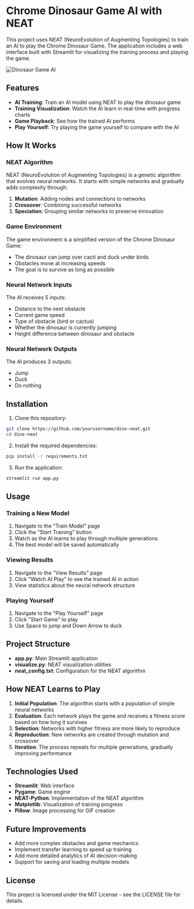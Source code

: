 # Chrome Dinosaur Game AI with NEAT

This project uses NEAT (NeuroEvolution of Augmenting Topologies) to train an AI to play the Chrome Dinosaur Game. The application includes a web interface built with Streamlit for visualizing the training process and playing the game.

![Dinosaur Game AI](https://i.imgur.com/XQJjsXK.gif)

## Features

- **AI Training**: Train an AI model using NEAT to play the dinosaur game
- **Training Visualization**: Watch the AI learn in real-time with progress charts
- **Game Playback**: See how the trained AI performs
- **Play Yourself**: Try playing the game yourself to compare with the AI

## How It Works

### NEAT Algorithm

NEAT (NeuroEvolution of Augmenting Topologies) is a genetic algorithm that evolves neural networks. It starts with simple networks and gradually adds complexity through:

1. **Mutation**: Adding nodes and connections to networks
2. **Crossover**: Combining successful networks
3. **Speciation**: Grouping similar networks to preserve innovation

### Game Environment

The game environment is a simplified version of the Chrome Dinosaur Game:
- The dinosaur can jump over cacti and duck under birds
- Obstacles move at increasing speeds
- The goal is to survive as long as possible

### Neural Network Inputs

The AI receives 5 inputs:
- Distance to the next obstacle
- Current game speed
- Type of obstacle (bird or cactus)
- Whether the dinosaur is currently jumping
- Height difference between dinosaur and obstacle

### Neural Network Outputs

The AI produces 3 outputs:
- Jump
- Duck
- Do nothing

## Installation

1. Clone this repository:
```bash
git clone https://github.com/yourusername/dino-neat.git
cd dino-neat
```

2. Install the required dependencies:
```bash
pip install -r requirements.txt
```

3. Run the application:
```bash
streamlit run app.py
```

## Usage

### Training a New Model

1. Navigate to the "Train Model" page
2. Click the "Start Training" button
3. Watch as the AI learns to play through multiple generations
4. The best model will be saved automatically

### Viewing Results

1. Navigate to the "View Results" page
2. Click "Watch AI Play" to see the trained AI in action
3. View statistics about the neural network structure

### Playing Yourself

1. Navigate to the "Play Yourself" page
2. Click "Start Game" to play
3. Use Space to jump and Down Arrow to duck

## Project Structure

- **app.py**: Main Streamlit application
- **visualize.py**: NEAT visualization utilities
- **neat_config.txt**: Configuration for the NEAT algorithm

## How NEAT Learns to Play

1. **Initial Population**: The algorithm starts with a population of simple neural networks
2. **Evaluation**: Each network plays the game and receives a fitness score based on how long it survives
3. **Selection**: Networks with higher fitness are more likely to reproduce
4. **Reproduction**: New networks are created through mutation and crossover
5. **Iteration**: The process repeats for multiple generations, gradually improving performance

## Technologies Used

- **Streamlit**: Web interface
- **Pygame**: Game engine
- **NEAT-Python**: Implementation of the NEAT algorithm
- **Matplotlib**: Visualization of training progress
- **Pillow**: Image processing for GIF creation

## Future Improvements

- Add more complex obstacles and game mechanics
- Implement transfer learning to speed up training
- Add more detailed analytics of AI decision-making
- Support for saving and loading multiple models

## License

This project is licensed under the MIT License - see the LICENSE file for details.